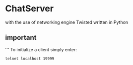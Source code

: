 # ChatServer
with the use of networking engine Twisted written in Python

## important
'''
To initialize a client simply enter:
```
telnet localhost 19999
```
